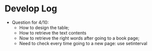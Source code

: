 # Develop Log
* Question for 4/10:
	* How to design the table;
	* How to retrieve the text contents
	* Now to retrieve the right words after going to a book page;
	* Need to check every time going to a new page: use setinterval